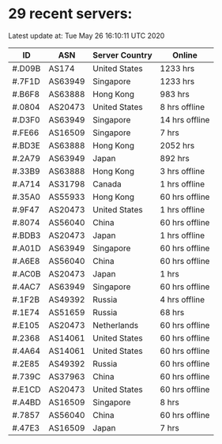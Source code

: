 # 29 recent servers:

Latest update at: Tue May 26 16:10:11 UTC 2020

| ID | ASN | Server Country | Online |
| -- | --- | -------------- | ------ |
| #.D09B | AS174 | United States | 1233 hrs |
| #.7F1D | AS63949 | Singapore | 1233 hrs |
| #.B6F8 | AS63888 | Hong Kong | 983 hrs |
| #.0804 | AS20473 | United States | 8 hrs offline |
| #.D3F0 | AS63949 | Singapore | 14 hrs offline |
| #.FE66 | AS16509 | Singapore | 7 hrs |
| #.BD3E | AS63888 | Hong Kong | 2052 hrs |
| #.2A79 | AS63949 | Japan | 892 hrs |
| #.33B9 | AS63888 | Hong Kong | 3 hrs offline |
| #.A714 | AS31798 | Canada | 1 hrs offline |
| #.35A0 | AS55933 | Hong Kong | 60 hrs offline |
| #.9F47 | AS20473 | United States | 1 hrs offline |
| #.8074 | AS56040 | China | 60 hrs offline |
| #.BDB3 | AS20473 | Japan | 1 hrs offline |
| #.A01D | AS63949 | Singapore | 60 hrs offline |
| #.A6E8 | AS56040 | China | 60 hrs offline |
| #.AC0B | AS20473 | Japan | 1 hrs |
| #.4AC7 | AS63949 | Singapore | 60 hrs offline |
| #.1F2B | AS49392 | Russia | 4 hrs offline |
| #.1E74 | AS51659 | Russia | 68 hrs |
| #.E105 | AS20473 | Netherlands | 60 hrs offline |
| #.2368 | AS14061 | United States | 60 hrs offline |
| #.4A64 | AS14061 | United States | 60 hrs offline |
| #.2E85 | AS49392 | Russia | 60 hrs offline |
| #.739C | AS37963 | China | 60 hrs offline |
| #.E1CD | AS20473 | United States | 60 hrs offline |
| #.A4BD | AS16509 | Singapore | 8 hrs |
| #.7857 | AS56040 | China | 60 hrs offline |
| #.47E3 | AS16509 | Japan | 7 hrs |

